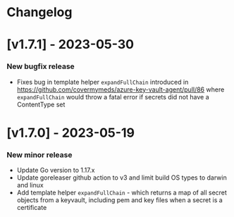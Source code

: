 # Changelog

# [v1.7.1] - 2023-05-30

### New bugfix release

- Fixes bug in template helper `expandFullChain` introduced in https://github.com/covermymeds/azure-key-vault-agent/pull/86 where `expandFullChain` would throw a fatal error if secrets did not have a ContentType set


# [v1.7.0] - 2023-05-19

### New minor release

- Update Go version to 1.17.x
- Update goreleaser github action to v3 and limit build OS types to darwin and linux
- Add template helper `expandFullChain` - which returns a map of all secret objects from a keyvault, including pem and key files when a secret is a certificate
